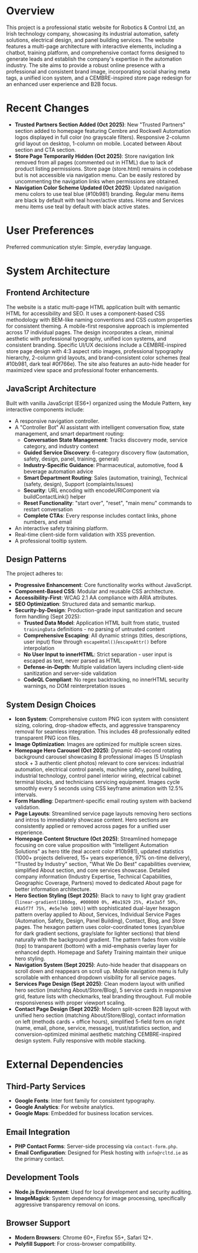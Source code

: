 # Overview

This project is a professional static website for Robotics & Control Ltd, an Irish technology company, showcasing its industrial automation, safety solutions, electrical design, and panel building services. The website features a multi-page architecture with interactive elements, including a chatbot, training platform, and comprehensive contact forms designed to generate leads and establish the company's expertise in the automation industry. The site aims to provide a robust online presence with a professional and consistent brand image, incorporating social sharing meta tags, a unified icon system, and a CEMBRE-inspired store page redesign for an enhanced user experience and B2B focus.

# Recent Changes

- **Trusted Partners Section Added (Oct 2025)**: New "Trusted Partners" section added to homepage featuring Cembre and Rockwell Automation logos displayed in full color (no grayscale filters). Responsive 2-column grid layout on desktop, 1-column on mobile. Located between About section and CTA section.
- **Store Page Temporarily Hidden (Oct 2025)**: Store navigation link removed from all pages (commented out in HTML) due to lack of product listing permissions. Store page (store.html) remains in codebase but is not accessible via navigation menu. Can be easily restored by uncommenting the navigation links when permissions are obtained.
- **Navigation Color Scheme Updated (Oct 2025)**: Updated navigation menu colors to use teal blue (#10b981) branding. Regular menu items are black by default with teal hover/active states. Home and Services menu items use teal by default with black active states.

# User Preferences

Preferred communication style: Simple, everyday language.

# System Architecture

## Frontend Architecture
The website is a static multi-page HTML application built with semantic HTML for accessibility and SEO. It uses a component-based CSS methodology with BEM-like naming conventions and CSS custom properties for consistent theming. A mobile-first responsive approach is implemented across 17 individual pages. The design incorporates a clean, minimal aesthetic with professional typography, unified icon systems, and consistent branding. Specific UI/UX decisions include a CEMBRE-inspired store page design with 4:3 aspect ratio images, professional typography hierarchy, 2-column grid layouts, and brand-consistent color schemes (teal #10b981, dark teal #0f766e). The site also features an auto-hide header for maximized view space and professional footer enhancements.

## JavaScript Architecture
Built with vanilla JavaScript (ES6+) organized using the Module Pattern, key interactive components include:
- A responsive navigation controller.
- A "Controller Bot" AI assistant with intelligent conversation flow, state management, and smart department routing:
  - **Conversation State Management**: Tracks discovery mode, service category, and industry context
  - **Guided Service Discovery**: 6-category discovery flow (automation, safety, design, panel, training, general)
  - **Industry-Specific Guidance**: Pharmaceutical, automotive, food & beverage automation advice
  - **Smart Department Routing**: Sales (automation, training), Technical (safety, design), Support (complaints/issues)
  - **Security**: URL encoding with encodeURIComponent via buildContactLink() helper
  - **Reset Functionality**: "start over", "reset", "main menu" commands to restart conversation
  - **Complete CTAs**: Every response includes contact links, phone numbers, and email
- An interactive safety training platform.
- Real-time client-side form validation with XSS prevention.
- A professional tooltip system.

## Design Patterns
The project adheres to:
- **Progressive Enhancement**: Core functionality works without JavaScript.
- **Component-Based CSS**: Modular and reusable CSS architecture.
- **Accessibility-First**: WCAG 2.1 AA compliance with ARIA attributes.
- **SEO Optimization**: Structured data and semantic markup.
- **Security-by-Design**: Production-grade input sanitization and secure form handling (Sept 2025):
  - **Trusted Data Model**: Application HTML built from static, trusted `trainingData` definitions - no parsing of untrusted content
  - **Comprehensive Escaping**: All dynamic strings (titles, descriptions, user input) flow through `escapeHtml()`/`escapeAttr()` before interpolation
  - **No User Input to innerHTML**: Strict separation - user input is escaped as text, never parsed as HTML
  - **Defense-in-Depth**: Multiple validation layers including client-side sanitization and server-side validation
  - **CodeQL Compliant**: No regex backtracking, no innerHTML security warnings, no DOM reinterpretation issues

## System Design Choices
- **Icon System**: Comprehensive custom PNG icon system with consistent sizing, coloring, drop-shadow effects, and aggressive transparency removal for seamless integration. This includes 48 professionally edited transparent PNG icon files.
- **Image Optimization**: Images are optimized for multiple screen sizes.
- **Homepage Hero Carousel (Oct 2025)**: Dynamic 40-second rotating background carousel showcasing 8 professional images (5 Unsplash stock + 3 authentic client photos) relevant to core services: industrial automation, electrical control panels, machine safety, panel building, industrial technology, control panel interior wiring, electrical cabinet terminal blocks, and technicians servicing equipment. Images cycle smoothly every 5 seconds using CSS keyframe animation with 12.5% intervals.
- **Form Handling**: Department-specific email routing system with backend validation.
- **Page Layouts**: Streamlined service page layouts removing hero sections and intros to immediately showcase content. Hero sections are consistently applied or removed across pages for a unified user experience.
- **Homepage Content Structure (Oct 2025)**: Streamlined homepage focusing on core value proposition with "Intelligent Automation Solutions" as hero title (teal accent color #10b981), updated statistics (1000+ projects delivered, 15+ years experience, 97% on-time delivery), "Trusted by Industry" section, "What We Do Best" capabilities overview, simplified About section, and core services showcase. Detailed company information (Industry Expertise, Technical Capabilities, Geographic Coverage, Partners) moved to dedicated About page for better information architecture.
- **Hero Section Styling (Sept 2025)**: Black to navy to light gray gradient (`linear-gradient(180deg, #000000 0%, #0a1929 25%, #1e3a5f 50%, #4a5f7f 75%, #e5e7eb 100%)`) with sophisticated dual-layer hexagon pattern overlay applied to About, Services, Individual Service Pages (Automation, Safety, Design, Panel Building), Contact, Blog, and Store pages. The hexagon pattern uses color-coordinated tones (cyan/blue for dark gradient sections, gray/slate for lighter sections) that blend naturally with the background gradient. The pattern fades from visible (top) to transparent (bottom) with a mid-emphasis overlay layer for enhanced depth. Homepage and Safety Training maintain their unique hero styling.
- **Navigation System (Sept 2025)**: Auto-hide header that disappears on scroll down and reappears on scroll up. Mobile navigation menu is fully scrollable with enhanced dropdown visibility for all service pages.
- **Services Page Design (Sept 2025)**: Clean modern layout with unified hero section (matching About/Store/Blog), 5 service cards in responsive grid, feature lists with checkmarks, teal branding throughout. Full mobile responsiveness with proper viewport scaling.
- **Contact Page Design (Sept 2025)**: Modern split-screen B2B layout with unified hero section (matching About/Store/Blog), contact information on left (methods cards + office hours), simplified 5-field form on right (name, email, phone, service, message), trust/statistics section, and conversion-optimized minimal aesthetic matching CEMBRE-inspired design system. Fully responsive with mobile stacking.

# External Dependencies

## Third-Party Services
- **Google Fonts**: Inter font family for consistent typography.
- **Google Analytics**: For website analytics.
- **Google Maps**: Embedded for business location services.

## Email Integration
- **PHP Contact Forms**: Server-side processing via `contact-form.php`.
- **Email Configuration**: Designed for Plesk hosting with `info@rcltd.ie` as the primary contact.

## Development Tools
- **Node.js Environment**: Used for local development and security auditing.
- **ImageMagick**: System dependency for image processing, specifically aggressive transparency removal on icons.

## Browser Support
- **Modern Browsers**: Chrome 60+, Firefox 55+, Safari 12+.
- **Polyfill Support**: For cross-browser compatibility.